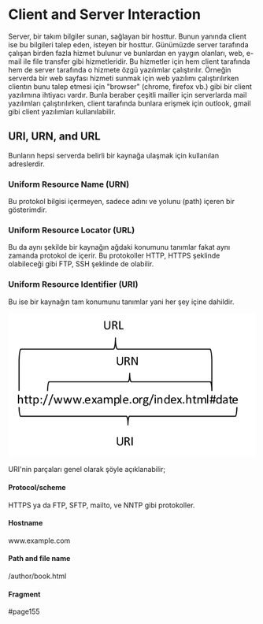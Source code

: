 # Client and Server Interaction

Server, bir takım bilgiler sunan, sağlayan bir hosttur. Bunun yanında client ise bu bilgileri talep eden, isteyen bir hosttur. Günümüzde server tarafında çalışan birden fazla hizmet bulunur ve bunlardan en yaygın olanları, web, e-mail ile file transfer gibi hizmetleridir. Bu hizmetler için hem client tarafında hem de server tarafında o hizmete özgü yazılımlar çalıştırılır. Örneğin serverda bir web sayfası hizmeti sunmak için web yazılımı çalıştırılırken clientın bunu talep etmesi için "browser" (chrome, firefox vb.) gibi bir client yazılımına ihtiyacı vardır. Bunla beraber çeşitli mailler için serverlarda mail yazılımları çalıştırılırken, client tarafında bunlara erişmek için outlook, gmail gibi client yazılımları kullanılabilir.

## URI, URN, and URL

Bunların hepsi serverda belirli bir kaynağa ulaşmak için kullanılan adreslerdir. 

### Uniform Resource Name (URN) 

Bu protokol bilgisi içermeyen, sadece adını ve yolunu (path) içeren bir gösterimdir.

### Uniform Resource Locator (URL)

Bu da aynı şekilde bir kaynağın ağdaki konumunu tanımlar fakat aynı zamanda protokol de içerir. Bu protokoller HTTP, HTTPS şeklinde olabileceği gibi FTP, SSH şeklinde de olabilir. 

### Uniform Resource Identifier (URI)

Bu ise bir kaynağın tam konumunu tanımlar yani her şey içine dahildir.

![Image](images/The-illustration-of-the-URL-URN-and-URI-26.png)

URI'nin parçaları genel olarak şöyle açıklanabilir;

#### Protocol/scheme 

HTTPS ya da FTP, SFTP, mailto, ve NNTP gibi protokoller.
#### Hostname 

w​ww.example.com
#### Path and file name 

/author/book.html
#### Fragment 

#page155



